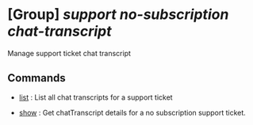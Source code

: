 # [Group] _support no-subscription chat-transcript_

Manage support ticket chat transcript

## Commands

- [list](/Commands/support/no-subscription/chat-transcript/_list.md)
: List all chat transcripts for a support ticket

- [show](/Commands/support/no-subscription/chat-transcript/_show.md)
: Get chatTranscript details for a no subscription support ticket.
